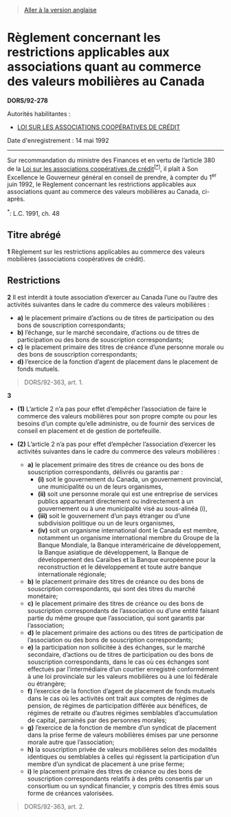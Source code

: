 > [Aller à la version anglaise](/en/Regulations/Statutory%20Orders%20and%20Regulations/92/278.md)

# Règlement concernant les restrictions applicables aux associations quant au commerce des valeurs mobilières au Canada

**DORS/92-278**

Autorités habilitantes : 
- [LOI SUR LES ASSOCIATIONS COOPÉRATIVES DE CRÉDIT](/fr/Lois/Lois%20du%20Canada/1991/ch.%2048.md)

Date d'enregistrement : 14 mai 1992

----------

Sur recommandation du ministre des Finances et en vertu de l’article 380 de la [Loi sur les associations coopératives de crédit](/fr/Lois/Lois%20du%20Canada/1991/ch.%2048.md)<sup><a href='#nbp_1f'>[*]</a></sup>, il plaît à Son Excellence le Gouverneur général en conseil de prendre, à compter du 1<sup>er</sup> juin 1992, le Règlement concernant les restrictions applicables aux associations quant au commerce des valeurs mobilières au Canada, ci-après.

<a name='nbp_1f'><sup>*</sup></a>: L.C. 1991, ch. 48<br />




## Titre abrégé


**1** Règlement sur les restrictions applicables au commerce des valeurs mobilières (associations coopératives de crédit).




## Restrictions


**2** Il est interdit à toute association d’exercer au Canada l’une ou l’autre des activités suivantes dans le cadre du commerce des valeurs mobilières :
- **a)** le placement primaire d’actions ou de titres de participation ou des bons de souscription correspondants;
- **b)** l’échange, sur le marché secondaire, d’actions ou de titres de participation ou des bons de souscription correspondants;
- **c)** le placement primaire des titres de créance d’une personne morale ou des bons de souscription correspondants;
- **d)** l’exercice de la fonction d’agent de placement dans le placement de fonds mutuels.
> DORS/92-363, art. 1.




**3** 

- **(1)** L’article 2 n’a pas pour effet d’empêcher l’association de faire le commerce des valeurs mobilières pour son propre compte ou pour les besoins d’un compte qu’elle administre, ou de fournir des services de conseil en placement et de gestion de portefeuille.

- **(2)** L’article 2 n’a pas pour effet d’empêcher l’association d’exercer les activités suivantes dans le cadre du commerce des valeurs mobilières :
	- **a)** le placement primaire des titres de créance ou des bons de souscription correspondants, délivrés ou garantis par :
		- **(i)** soit le gouvernement du Canada, un gouvernement provincial, une municipalité ou un de leurs organismes,
		- **(ii)** soit une personne morale qui est une entreprise de services publics appartenant directement ou indirectement à un gouvernement ou à une municipalité visé au sous-alinéa (i),
		- **(iii)** soit le gouvernement d’un pays étranger ou d’une subdivision politique ou un de leurs organismes,
		- **(iv)** soit un organisme international dont le Canada est membre, notamment un organisme international membre du Groupe de la Banque Mondiale, la Banque interaméricaine de développement, la Banque asiatique de développement, la Banque de développement des Caraïbes et la Banque européenne pour la reconstruction et le développement et toute autre banque internationale régionale;
	- **b)** le placement primaire des titres de créance ou des bons de souscription correspondants, qui sont des titres du marché monétaire;
	- **c)** le placement primaire des titres de créance ou des bons de souscription correspondants de l’association ou d’une entité faisant partie du même groupe que l’association, qui sont garantis par l’association;
	- **d)** le placement primaire des actions ou des titres de participation de l’association ou des bons de souscription correspondants;
	- **e)** la participation non sollicitée à des échanges, sur le marché secondaire, d’actions ou de titres de participation ou des bons de souscription correspondants, dans le cas où ces échanges sont effectués par l’intermédiaire d’un courtier enregistré conformément à une loi provinciale sur les valeurs mobilières ou à une loi fédérale ou étrangère;
	- **f)** l’exercice de la fonction d’agent de placement de fonds mutuels dans le cas où les activités ont trait aux comptes de régimes de pension, de régimes de participation différée aux bénéfices, de régimes de retraite ou d’autres régimes semblables d’accumulation de capital, parrainés par des personnes morales;
	- **g)** l’exercice de la fonction de membre d’un syndicat de placement dans la prise ferme de valeurs mobilières émises par une personne morale autre que l’association;
	- **h)** la souscription privée de valeurs mobilières selon des modalités identiques ou semblables à celles qui régissent la participation d’un membre d’un syndicat de placement à une prise ferme;
	- **i)** le placement primaire des titres de créance ou des bons de souscription correspondants relatifs à des prêts consentis par un consortium ou un syndicat financier, y compris des titres émis sous forme de créances valorisées.
> DORS/92-363, art. 2.



